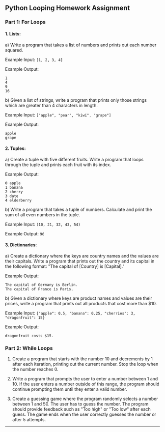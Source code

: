 ## Python Looping Homework Assignment

### Part 1: For Loops

#### 1. Lists:

a) Write a program that takes a list of numbers and prints out each number squared.

Example Input: `[1, 2, 3, 4]`

Example Output:
```
1
4
9
16
```

b) Given a list of strings, write a program that prints only those strings which are greater than 4 characters in length.

Example Input: `["apple", "pear", "kiwi", "grape"]`

Example Output:
```
apple
grape
```

#### 2. Tuples:

a) Create a tuple with five different fruits. Write a program that loops through the tuple and prints each fruit with its index.

Example Output:
```
0 apple
1 banana
2 cherry
3 date
4 elderberry
```

b) Write a program that takes a tuple of numbers. Calculate and print the sum of all even numbers in the tuple.

Example Input: `(10, 21, 32, 43, 54)`

Example Output: `96`

#### 3. Dictionaries:

a) Create a dictionary where the keys are country names and the values are their capitals. Write a program that prints out the country and its capital in the following format: "The capital of [Country] is [Capital]."

Example Output:
```
The capital of Germany is Berlin.
The capital of France is Paris.
```

b) Given a dictionary where keys are product names and values are their prices, write a program that prints out all products that cost more than $10.

Example Input: `{"apple": 0.5, "banana": 0.25, "cherries": 3, "dragonfruit": 15}`

Example Output:
```
dragonfruit costs $15.
```

### Part 2: While Loops

1. Create a program that starts with the number 10 and decrements by 1 after each iteration, printing out the current number. Stop the loop when the number reaches 0.

2. Write a program that prompts the user to enter a number between 1 and 10. If the user enters a number outside of this range, the program should continue prompting them until they enter a valid number.

3. Create a guessing game where the program randomly selects a number between 1 and 50. The user has to guess the number. The program should provide feedback such as "Too high" or "Too low" after each guess. The game ends when the user correctly guesses the number or after 5 attempts.

---
